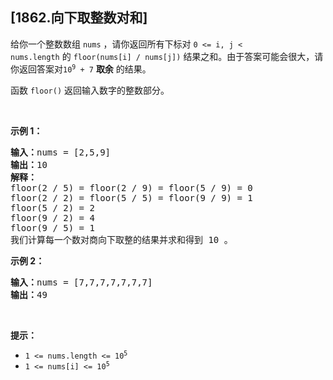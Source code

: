 ## [1862.向下取整数对和]
<p>给你一个整数数组 <code>nums</code> ，请你返回所有下标对 <code>0 &lt;= i, j &lt; nums.length</code> 的 <code>floor(nums[i] / nums[j])</code> 结果之和。由于答案可能会很大，请你返回答案对<code>10<sup>9</sup> + 7</code> <strong>取余</strong> 的结果。</p>

<p>函数 <code>floor()</code> 返回输入数字的整数部分。</p>

<p> </p>

<p><strong>示例 1：</strong></p>

<pre><b>输入：</b>nums = [2,5,9]
<b>输出：</b>10
<strong>解释：</strong>
floor(2 / 5) = floor(2 / 9) = floor(5 / 9) = 0
floor(2 / 2) = floor(5 / 5) = floor(9 / 9) = 1
floor(5 / 2) = 2
floor(9 / 2) = 4
floor(9 / 5) = 1
我们计算每一个数对商向下取整的结果并求和得到 10 。
</pre>

<p><strong>示例 2：</strong></p>

<pre><b>输入：</b>nums = [7,7,7,7,7,7,7]
<b>输出：</b>49
</pre>

<p> </p>

<p><strong>提示：</strong></p>

<ul>
	<li><code>1 &lt;= nums.length &lt;= 10<sup>5</sup></code></li>
	<li><code>1 &lt;= nums[i] &lt;= 10<sup>5</sup></code></li>
</ul>
